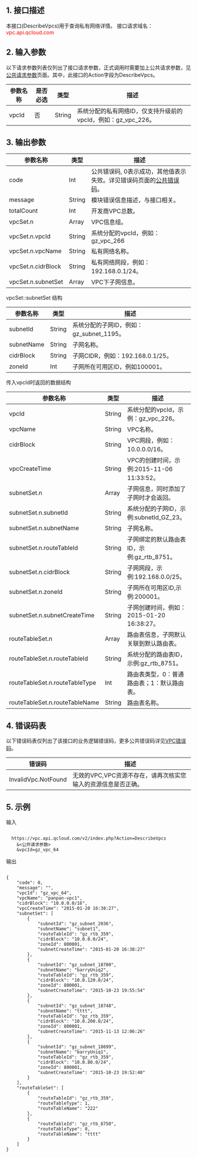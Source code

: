 ## 1. 接口描述
 
本接口(DescribeVpcs)用于查询私有网络详情。
接口请求域名：<font style="color:red">vpc.api.qcloud.com</font>

 

## 2. 输入参数
 以下请求参数列表仅列出了接口请求参数，正式调用时需要加上公共请求参数，见<a href="/doc/api/372/4153" title="公共请求参数">公共请求参数</a>页面。其中，此接口的Action字段为DescribeVpcs。

| 参数名称 | 是否必选  | 类型 | 描述 |
|---------|---------|---------|---------|
| vpcId | 否 | String | 系统分配的私有网络ID，仅支持升级前的vpcId，例如：gz_vpc_226。 |

 

## 3. 输出参数

| 参数名称 | 类型 | 描述 |
|---------|---------|---------|
| code | Int | 公共错误码, 0表示成功，其他值表示失败。详见错误码页面的<a href="http://tce.fsphere.cn/doc/api/372/%E9%94%99%E8%AF%AF%E7%A0%81#1.E3.80.81.E5.85.AC.E5.85.B1.E9.94.99.E8.AF.AF.E7.A0.81" title="公共错误码">公共错误码</a>。|
| message | String | 模块错误信息描述，与接口相关。|
| totalCount | Int | 开发商VPC总数。|
| vpcSet.n | Array | VPC信息组。|
| vpcSet.n.vpcId | String | 系统分配的vpcId，例如：gz_vpc_266|
| vpcSet.n.vpcName | String | 私有网络名称。|
| vpcSet.n.cidrBlock | String | 私有网络网段，例如：192.168.0.1/24。|
| vpcSet.n.subnetSet | Array | VPC下子网信息。|

vpcSet::subnetSet 结构

| 参数名称 | 类型 | 描述 |
|---------|---------|---------|
| subnetId | String | 系统分配的子网ID，例如：gz_subnet_1195。|
| subnetName | String | 子网名称。|
| cidrBlock | String | 子网CIDR，例如：192.168.0.1/25。|
|zoneId | Int | 子网所在可用区ID，例如100001。|

传入vpcId时返回的数据结构

| 参数名称 | 类型 | 描述 |
|---------|---------|---------|
| vpcId | String | 系统分配的vpcId，示例：gz_vpc_226。|
| vpcName | String | VPC名称。|
| cidrBlock | String | VPC网段，例如：10.0.0.0/16。|
| vpcCreateTime | String | VPC的创建时间，示例:2015-11-06 11:33:52。|
| subnetSet.n | Array | 子网信息，同时添加了子网时才会返回。|
| subnetSet.n.subnetId | String | 系统分配的子网ID，示例:subnetId_GZ_23。|
| subnetSet.n.subnetName | String | 子网名称。|
| subnetSet.n.routeTableId | String | 子网绑定的默认路由表ID，示例:gz_rtb_8751。|
| subnetSet.n.cidrBlock | String | 子网网段，示例:192.168.0.0/25。|
| subnetSet.n.zoneId | String | 子网所在可用区ID,示例:200001。|
| subnetSet.n.subnetCreateTime | String | 子网创建时间，例如：2015-01-20 16:38:27。|
| routeTableSet.n | Array | 路由表信息，子网默认关联到默认路由表。|
| routeTableSet.n.routeTableId | String | 系统分配的路由表ID，示例:gz_rtb_8751。|
| routeTableSet.n.routeTableType | Int | 路由表类型，0：普通路由表；1：默认路由表。|
| routeTableSet.n.routeTableName | String | 路由表名称。|

 ## 4. 错误码表
 以下错误码表仅列出了该接口的业务逻辑错误码，更多公共错误码详见<a href="http://tce.fsphere.cn/doc/api/245/4924" title="VPC错误码">VPC错误码</a>。
 
| 错误码 | 描述 |
|---------|---------|
| InvalidVpc.NotFound | 无效的VPC,VPC资源不存在，请再次核实您输入的资源信息是否正确。 |

## 5. 示例
 
输入
```

  https://vpc.api.qcloud.com/v2/index.php?Action=DescribeVpcs
	&<公共请求参数>
	&vpcId=gz_vpc_64
```

输出
```

{
    "code": 0,
    "message": "",
    "vpcId": "gz_vpc_64",
    "vpcName": "panpan-vpc1",
    "cidrBlock": "10.0.0.0/16",
    "vpcCreateTime": "2015-01-20 16:38:27",
    "subnetSet": [
        {
            "subnetId": "gz_subnet_2036",
            "subnetName": "subnet1",
            "routeTableId": "gz_rtb_359",
            "cidrBlock": "10.0.0.0/24",
            "zoneId": 800001,
            "subnetCreateTime": "2015-01-20 16:38:27"
        },
        {
            "subnetId": "gz_subnet_18700",
            "subnetName": "barryUniq2",
            "routeTableId": "gz_rtb_359",
            "cidrBlock": "10.0.120.0/24",
            "zoneId": 800001,
            "subnetCreateTime": "2015-10-23 19:55:54"
        },
        {
            "subnetId": "gz_subnet_18748",
            "subnetName": "tttt",
            "routeTableId": "gz_rtb_359",
            "cidrBlock": "10.0.200.0/24",
            "zoneId": 800001,
            "subnetCreateTime": "2015-11-13 12:06:26"
        },
        {
            "subnetId": "gz_subnet_18699",
            "subnetName": "barryUniq1",
            "routeTableId": "gz_rtb_359",
            "cidrBlock": "10.0.80.0/24",
            "zoneId": 800001,
            "subnetCreateTime": "2015-10-23 19:52:40"
        }
    ],
    "routeTableSet": [
        {
            "routeTableId": "gz_rtb_359",
            "routeTableType": 1,
            "routeTableName": "222"
        },
        {
            "routeTableId": "gz_rtb_8750",
            "routeTableType": 0,
            "routeTableName": "tttt"
        }
    ]
}

```

